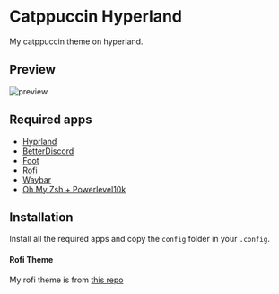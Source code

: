 # Catppuccin Hyperland

My catppuccin theme on hyperland.

## Preview

![preview](assets/rice.png)

## Required apps

- [Hyprland](https://hyprland.org)
- [BetterDiscord](https://betterdiscord.app)
- [Foot](https://github.com/r-c-f/foot)
- [Rofi](https://github.com/adi1090x/rofi)
- [Waybar](https://github.com/Alexays/Waybar)
- [Oh My Zsh + Powerlevel10k](https://github.com/romkatv/powerlevel10k)


## Installation

Install all the required apps and copy the `config` folder in your `.config`.

#### Rofi Theme
My rofi theme is from [this repo](https://github.com/adi1090x/rofi)